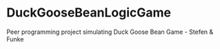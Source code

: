 # DuckGooseBeanLogicGame
Peer programming project simulating Duck Goose Bean Game - Stefen &amp; Funke 

